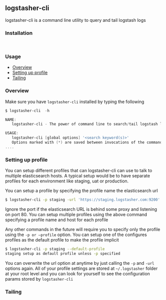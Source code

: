 ## logstasher-cli

logstasher-cli is a command line utility to query and tail logstash logs

### Installation

​	

### Usage

- [Overview](#overview)
- [Setting up profile](#profile)
- [Tailing](#tailing)



### Overview

Make sure you have `logstasher-cli` installed by typing the following

```powershell
$ logstasher-cli  -h

NAME:
   logstasher-cli - The power of command line to search/tail logstash logs

USAGE:
   logstasher-cli [global options] '<search keyword(s)>'
   Options marked with (*) are saved between invocations of the command. Each time you specify an option marked with (*) previously stored settings are erased.
....
```

### Setting up profile

You can setup different profiles that can logstasher-cli can use to talk to multiple elasticsearch hosts. A typical setup would be to have separate profiles for each environment like staging, uat or production.

You can setup a profile by specifying the profile name the elasticsearch url

```bash
$ logstasher-cli -p staging -url 'https://staging.logstasher.com:9200'
```

Ignore the port if the elasticsearch URL is behind some proxy and listening on port 80. You can setup multiple profiles using the above command specifying a profile name and host for each profile

Any other commands in the future will require you to specify only the profile using the `-p or —profile` option. You can setup one of the configures profiles as the default profile to make the profile implicit

```bash
$ logstasher-cli -p staging --default-profile
staging setup as default profile unless -p specified
```

You can overwrite the url option at anytime by just calling the `-p` and `-url` options again. All of your profile settings are stored at `~/.logstasher` folder at your root level and you can look for yourself to see the configuration params stored by `logstasher-cli`

### Tailing




